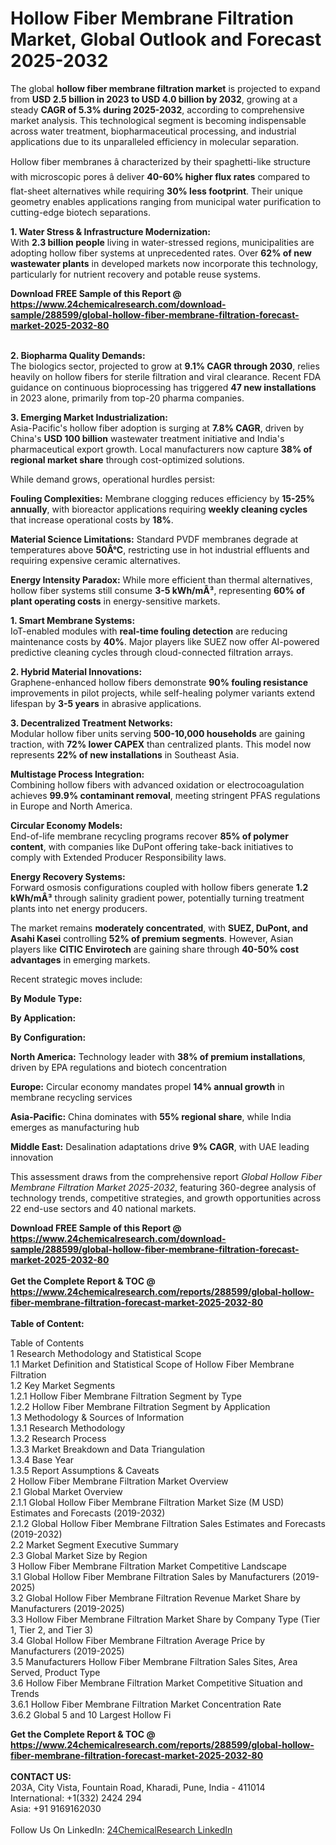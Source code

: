 <h1>Hollow Fiber Membrane Filtration Market, Global Outlook and Forecast 2025-2032</h1><p>The global <strong>hollow fiber membrane filtration market</strong> is projected to expand from <strong>USD 2.5 billion in 2023 to USD 4.0 billion by 2032</strong>, growing at a steady <strong>CAGR of 5.3% during 2025-2032</strong>, according to comprehensive market analysis. This technological segment is becoming indispensable across water treatment, biopharmaceutical processing, and industrial applications due to its unparalleled efficiency in molecular separation.</p><p>Hollow fiber membranes â characterized by their spaghetti-like structure with microscopic pores â deliver <strong>40-60% higher flux rates</strong> compared to flat-sheet alternatives while requiring <strong>30% less footprint</strong>. Their unique geometry enables applications ranging from municipal water purification to cutting-edge biotech separations.</p><p><strong>1. Water Stress &amp; Infrastructure Modernization:</strong><br>
With <strong>2.3 billion people</strong> living in water-stressed regions, municipalities are adopting hollow fiber systems at unprecedented rates. Over <strong>62% of new wastewater plants</strong> in developed markets now incorporate this technology, particularly for nutrient recovery and potable reuse systems.</p><div><b>Download FREE Sample of this Report @ 
            <a href="https://www.24chemicalresearch.com/download-sample/288599/global-hollow-fiber-membrane-filtration-forecast-market-2025-2032-80">
            https://www.24chemicalresearch.com/download-sample/288599/global-hollow-fiber-membrane-filtration-forecast-market-2025-2032-80</a></b></div><br><p><strong>2. Biopharma Quality Demands:</strong><br>
The biologics sector, projected to grow at <strong>9.1% CAGR through 2030</strong>, relies heavily on hollow fibers for sterile filtration and viral clearance. Recent FDA guidance on continuous bioprocessing has triggered <strong>47 new installations</strong> in 2023 alone, primarily from top-20 pharma companies.</p><p><strong>3. Emerging Market Industrialization:</strong><br>
Asia-Pacific's hollow fiber adoption is surging at <strong>7.8% CAGR</strong>, driven by China's <strong>USD 100 billion</strong> wastewater treatment initiative and India's pharmaceutical export growth. Local manufacturers now capture <strong>38% of regional market share</strong> through cost-optimized solutions.</p><p>While demand grows, operational hurdles persist:</p><p><strong>Fouling Complexities:</strong> Membrane clogging reduces efficiency by <strong>15-25% annually</strong>, with bioreactor applications requiring <strong>weekly cleaning cycles</strong> that increase operational costs by <strong>18%</strong>.</p><p><strong>Material Science Limitations:</strong> Standard PVDF membranes degrade at temperatures above <strong>50Â°C</strong>, restricting use in hot industrial effluents and requiring expensive ceramic alternatives.</p><p><strong>Energy Intensity Paradox:</strong> While more efficient than thermal alternatives, hollow fiber systems still consume <strong>3-5 kWh/mÂ³</strong>, representing <strong>60% of plant operating costs</strong> in energy-sensitive markets.</p><p><strong>1. Smart Membrane Systems:</strong><br>
IoT-enabled modules with <strong>real-time fouling detection</strong> are reducing maintenance costs by <strong>40%</strong>. Major players like SUEZ now offer AI-powered predictive cleaning cycles through cloud-connected filtration arrays.</p><p><strong>2. Hybrid Material Innovations:</strong><br>
Graphene-enhanced hollow fibers demonstrate <strong>90% fouling resistance</strong> improvements in pilot projects, while self-healing polymer variants extend lifespan by <strong>3-5 years</strong> in abrasive applications.</p><p><strong>3. Decentralized Treatment Networks:</strong><br>
Modular hollow fiber units serving <strong>500-10,000 households</strong> are gaining traction, with <strong>72% lower CAPEX</strong> than centralized plants. This model now represents <strong>22% of new installations</strong> in Southeast Asia.</p><p><strong>Multistage Process Integration:</strong><br>
	Combining hollow fibers with advanced oxidation or electrocoagulation achieves <strong>99.9% contaminant removal</strong>, meeting stringent PFAS regulations in Europe and North America.</p><p><strong>Circular Economy Models:</strong><br>
	End-of-life membrane recycling programs recover <strong>85% of polymer content</strong>, with companies like DuPont offering take-back initiatives to comply with Extended Producer Responsibility laws.</p><p><strong>Energy Recovery Systems:</strong><br>
	Forward osmosis configurations coupled with hollow fibers generate <strong>1.2 kWh/mÂ³</strong> through salinity gradient power, potentially turning treatment plants into net energy producers.</p><p>The market remains <strong>moderately concentrated</strong>, with <strong>SUEZ, DuPont, and Asahi Kasei</strong> controlling <strong>52% of premium segments</strong>. However, Asian players like <strong>CITIC Envirotech</strong> are gaining share through <strong>40-50% cost advantages</strong> in emerging markets.</p><p>Recent strategic moves include:</p><p><strong>By Module Type:</strong></p><p><strong>By Application:</strong></p><p><strong>By Configuration:</strong></p><p><strong>North America:</strong> Technology leader with <strong>38% of premium installations</strong>, driven by EPA regulations and biotech concentration</p><p><strong>Europe:</strong> Circular economy mandates propel <strong>14% annual growth</strong> in membrane recycling services</p><p><strong>Asia-Pacific:</strong> China dominates with <strong>55% regional share</strong>, while India emerges as manufacturing hub</p><p><strong>Middle East:</strong> Desalination adaptations drive <strong>9% CAGR</strong>, with UAE leading innovation</p><p>This assessment draws from the comprehensive report <em>Global Hollow Fiber Membrane Filtration Market 2025-2032</em>, featuring 360-degree analysis of technology trends, competitive strategies, and growth opportunities across 22 end-use sectors and 40 national markets.</p><div><b>Download FREE Sample of this Report @ 
            <a href="https://www.24chemicalresearch.com/download-sample/288599/global-hollow-fiber-membrane-filtration-forecast-market-2025-2032-80">
            https://www.24chemicalresearch.com/download-sample/288599/global-hollow-fiber-membrane-filtration-forecast-market-2025-2032-80</a></b></div><br><div><b>Get the Complete Report & TOC @ 
            <a href="https://www.24chemicalresearch.com/reports/288599/global-hollow-fiber-membrane-filtration-forecast-market-2025-2032-80">
            https://www.24chemicalresearch.com/reports/288599/global-hollow-fiber-membrane-filtration-forecast-market-2025-2032-80</a></b></div><br>
            <b>Table of Content:</b><p>Table of Contents<br />
1 Research Methodology and Statistical Scope<br />
1.1 Market Definition and Statistical Scope of Hollow Fiber Membrane Filtration<br />
1.2 Key Market Segments<br />
1.2.1 Hollow Fiber Membrane Filtration Segment by Type<br />
1.2.2 Hollow Fiber Membrane Filtration Segment by Application<br />
1.3 Methodology & Sources of Information<br />
1.3.1 Research Methodology<br />
1.3.2 Research Process<br />
1.3.3 Market Breakdown and Data Triangulation<br />
1.3.4 Base Year<br />
1.3.5 Report Assumptions & Caveats<br />
2 Hollow Fiber Membrane Filtration Market Overview<br />
2.1 Global Market Overview<br />
2.1.1 Global Hollow Fiber Membrane Filtration Market Size (M USD) Estimates and Forecasts (2019-2032)<br />
2.1.2 Global Hollow Fiber Membrane Filtration Sales Estimates and Forecasts (2019-2032)<br />
2.2 Market Segment Executive Summary<br />
2.3 Global Market Size by Region<br />
3 Hollow Fiber Membrane Filtration Market Competitive Landscape<br />
3.1 Global Hollow Fiber Membrane Filtration Sales by Manufacturers (2019-2025)<br />
3.2 Global Hollow Fiber Membrane Filtration Revenue Market Share by Manufacturers (2019-2025)<br />
3.3 Hollow Fiber Membrane Filtration Market Share by Company Type (Tier 1, Tier 2, and Tier 3)<br />
3.4 Global Hollow Fiber Membrane Filtration Average Price by Manufacturers (2019-2025)<br />
3.5 Manufacturers Hollow Fiber Membrane Filtration Sales Sites, Area Served, Product Type<br />
3.6 Hollow Fiber Membrane Filtration Market Competitive Situation and Trends<br />
3.6.1 Hollow Fiber Membrane Filtration Market Concentration Rate<br />
3.6.2 Global 5 and 10 Largest Hollow Fi</p><div><b>Get the Complete Report & TOC @ 
            <a href="https://www.24chemicalresearch.com/reports/288599/global-hollow-fiber-membrane-filtration-forecast-market-2025-2032-80">
            https://www.24chemicalresearch.com/reports/288599/global-hollow-fiber-membrane-filtration-forecast-market-2025-2032-80</a></b></div><br><b>CONTACT US:</b><br>
            203A, City Vista, Fountain Road, Kharadi, Pune, India - 411014<br>
            International: +1(332) 2424 294<br>
            Asia: +91 9169162030 <br><br>
            Follow Us On LinkedIn: <a href="https://www.linkedin.com/company/24chemicalresearch/">24ChemicalResearch LinkedIn</a>